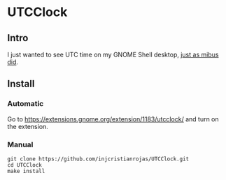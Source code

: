 # UTCClock

## Intro

I just wanted to see UTC time on my GNOME Shell desktop,
[just as mibus did](https://github.com/mibus/MultiClock).

## Install

### Automatic

Go to https://extensions.gnome.org/extension/1183/utcclock/ and turn on the extension.

### Manual

```
git clone https://github.com/injcristianrojas/UTCClock.git
cd UTCClock
make install
```
